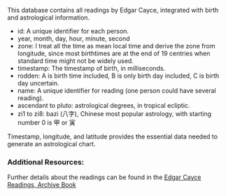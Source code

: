 This database contains all readings by Edgar Cayce, integrated with birth and astrological information.

- id: A unique identifier for each person.
- year, month, day, hour, minute, second
- zone: I treat all the time as mean local time and derive the zone from longitude, since most birthtimes are at the end of 19 centries when standard time might not be widely used.
- timestamp: The timestamp of birth, in milliseconds.
- rodden: A is birth time included, B is only birth day included, C is birth day uncertain.
- name: A unique identifier for reading (one person could have several reading).
- ascendant to pluto: astrological degrees, in tropical ecliptic.
- zi1 to zi8: bazi (八字), Chinese most popular astrology, with starting number 0 is 甲 or 寅


Timestamp, longitude, and latitude provides the essential data needed to generate an astrological chart.

### Additional Resources:
Further details about the readings can be found in the [Edgar Cayce Readings, Archive Book](https://archive.org/embed/edgarcaycereadin0019cayc)
